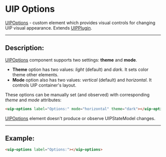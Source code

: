# UIP Options

[UIPOptions](README.md) - custom element which provides visual controls for changing UIP visual appearance.
Extends [UIPPlugin](../core/README.md).

---
## Description:

[UIPOptions](README.md) component supports two settings: **theme** and **mode**.

- **Theme** option has two values: *light* (default) and *dark*. It sets color theme other elements.
- **Mode** option also has two values: *vertical* (default) and *horizontal*. It controls UIP container's layout.

These options can be manually set (and observed) with corresponding *theme* and *mode* attributes:

```html
<uip-options label="Options:" mode="horizontal" theme="dark"></uip-options>
```

[UIPOptions](README.md) element doesn't produce or observe UIPStateModel changes.

---

## Example:
```html
<uip-options label="Options:"></uip-options>
```
